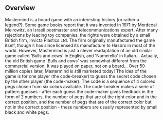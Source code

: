 ## Overview

Mastermind is a board game with an interesting history (or rather a legend?). Some game books report that it was invented in 1971 by Mordecai Meirowitz, an Israeli postmaster and telecommunications expert. After many rejections by leading toy companies, the rights were obtained by a small British firm, Invicta Plastics Ltd. The firm originally manufactured the game itself, though it has since licensed its manufacture to Hasbro in most of the world. However, Mastermind is just a clever readaptation of an old similar game called 'Bulls and cows' in English, and 'Numerello' in Italian... Actually, the old British game 'Bulls and cows' was somewhat different from the commercial version. It was played on paper, not on a board... Over 50 million copies later, Mastermind is still marketed today!
The idea of the game is for one player (the code-breaker) to guess the secret code chosen by the other player (the code-maker). The code is a sequence of 4 colored pegs chosen from six colors available. The code-breaker makes a serie of pattern guesses - after each guess the code-maker gives feedback in the form of 2 numbers, the number of pegs that are of the right color and in the correct position, and the number of pegs that are of the correct color but not in the correct position - these numbers are usually represented by small black and white pegs.
